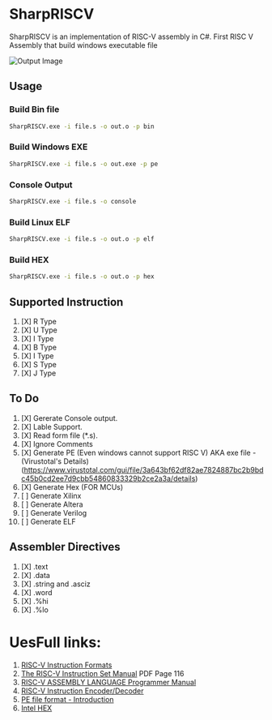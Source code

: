 # SharpRISCV #
SharpRISCV is an implementation of RISC-V assembly in C#.
First RISC V Assembly that build windows executable file

![Output Image](https://github.com/rizwan3d/SharpRISCV/blob/master/img.jpg?raw=true)

## Usage
### Build Bin file
```bash 
SharpRISCV.exe -i file.s -o out.o -p bin
```
### Build Windows EXE
```bash 
SharpRISCV.exe -i file.s -o out.exe -p pe
```
### Console Output
```bash 
SharpRISCV.exe -i file.s -o console
```
### Build Linux ELF
```bash 
SharpRISCV.exe -i file.s -o out.o -p elf
```
### Build HEX
```bash 
SharpRISCV.exe -i file.s -o out.o -p hex
```

## Supported Instruction
1. [X] R Type
1. [X] U Type
1. [X] I Type
1. [X] B Type
1. [X] I Type
1. [X] S Type
1. [X] J Type


## To Do
1. [X] Gererate Console output.
1. [X] Lable Support.
1. [X] Read form file (*.s).
1. [X] Ignore Comments
1. [X] Generate PE (Even windows cannot support RISC V) AKA exe file - (Virustotal's Details)(https://www.virustotal.com/gui/file/3a643bf62df82ae7824887bc2b9bdc45b0cd2ee7d9cbb54860833329b2ce2a3a/details)
1. [X] Generate Hex (FOR MCUs)
1. [ ] Generate Xilinx
1. [ ] Generate Altera
1. [ ] Generate Verilog
1. [ ] Generate ELF

## Assembler Directives
1. [X] .text
1. [X] .data
1. [X] .string and .asciz
1. [X] .word
1. [X] .%hi
1. [X] .%lo

# UesFull links:
1. [RISC-V Instruction Formats](https://sourceware.org/binutils/docs/as/RISC_002dV_002dFormats.html)
1. [The RISC-V Instruction Set Manual](https://riscv.org/wp-content/uploads/2017/05/riscv-spec-v2.2.pdf) PDF Page 116
1. [RISC-V ASSEMBLY LANGUAGE Programmer Manual](https://shakti.org.in/docs/risc-v-asm-manual.pdf)
1. [RISC-V Instruction Encoder/Decoder](https://luplab.gitlab.io/rvcodecjs)
1. [PE file format - Introduction](https://0xrick.github.io/win-internals/pe1/) 
1. [Intel HEX](https://en.wikipedia.org/wiki/Intel_HEX)
